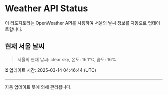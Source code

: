 
# Weather API Status

이 리포지토리는 OpenWeather API를 사용하여 서울의 날씨 정보를 자동으로 업데이트합니다.

## 현재 서울 날씨
> 서울의 현재 날씨: clear sky, 온도: 16.1°C, 습도: 16%

⏳ 업데이트 시간: 2025-03-14 04:46:44 (UTC)

---
자동 업데이트 봇에 의해 관리됩니다.
